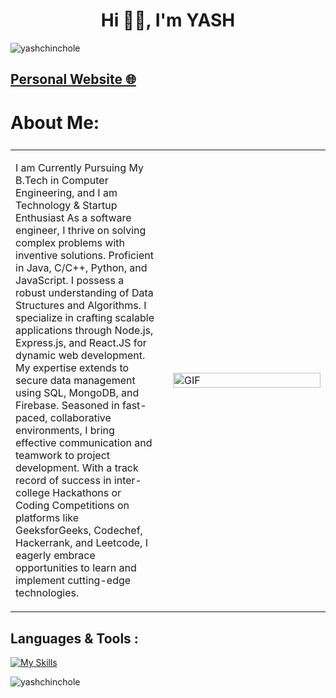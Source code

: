 <h1 align="center">Hi 🤙🏻, I'm YASH</h1>
<p align="left"> <img src="https://komarev.com/ghpvc/?username=yashchinchole&label=Profile%20Views&color=66ff00&style=flat" alt="yashchinchole" /> </p>

<h2 align="left"><a href="https://yashchinchole.netlify.app/" target="blank">Personal Website 🌐</a></h2>

# About Me:

<table style="width:100%; display: flex; align-items: center; justify-content: space-between;">
  <tr>
    <td style="width:50%; padding-right: 20px;">
      <p>
        I am Currently Pursuing My B.Tech in Computer Engineering, and I am Technology & Startup Enthusiast As a
          software engineer, I thrive on solving complex problems with inventive solutions. Proficient in Java, C/C++,
          Python, and JavaScript. I possess a robust understanding of Data Structures and Algorithms. I specialize in
          crafting scalable applications through Node.js, Express.js, and React.JS for dynamic web development. My
          expertise extends to secure data management using SQL, MongoDB, and Firebase. Seasoned in fast-paced,
          collaborative environments, I bring effective communication and teamwork to project development. With a track
          record of success in inter-college Hackathons or Coding Competitions on platforms like GeeksforGeeks,
          Codechef, Hackerrank, and Leetcode, I eagerly embrace opportunities to learn and implement cutting-edge
          technologies.
      </p>
    </td>
    <td style="width:100%;">
      <img src="https://user-images.githubusercontent.com/74038190/212749447-bfb7e725-6987-49d9-ae85-2015e3e7cc41.gif" alt="GIF" style="width:100%">
    </td>
  </tr>
</table>

<h2 align="left">Languages & Tools :</h2>

[![My Skills](https://skillicons.dev/icons?i=c,cpp,python,html,css,js,react,nodejs,mongo,java,spring,git,github)](https://skillicons.dev)

<p><img align="center" src="https://github-readme-streak-stats.herokuapp.com/?user=yashchinchole&theme=dark" alt="yashchinchole" /></p>
